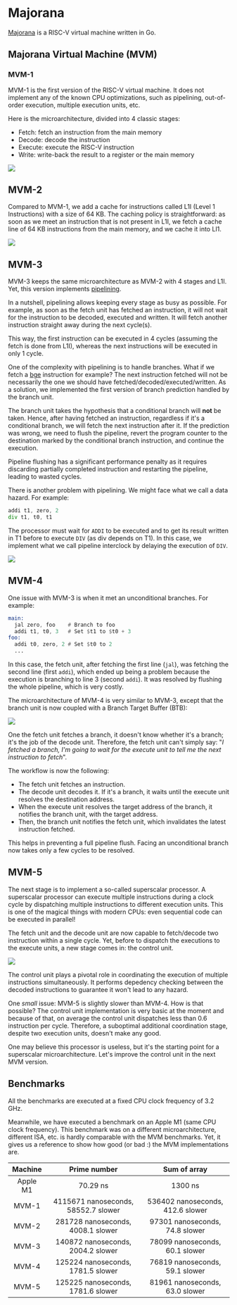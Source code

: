 # Majorana

[Majorana](https://en.wikipedia.org/wiki/Ettore_Majorana) is a RISC-V virtual machine written in Go.

## Majorana Virtual Machine (MVM)

### MVM-1

MVM-1 is the first version of the RISC-V virtual machine.
It does not implement any of the known CPU optimizations, such as pipelining, out-of-order execution, multiple execution units, etc.

Here is the microarchitecture, divided into 4 classic stages:
* Fetch: fetch an instruction from the main memory
* Decode: decode the instruction
* Execute: execute the RISC-V instruction
* Write: write-back the result to a register or the main memory

![](res/majorana-mvm-1.drawio.png)

## MVM-2

Compared to MVM-1, we add a cache for instructions called L1I (Level 1 Instructions) with a size of 64 KB. The caching policy is straightforward: as soon as we meet an instruction that is not present in L1I, we fetch a cache line of 64 KB instructions from the main memory, and we cache it into LI1.

![](res/majorana-mvm-2.drawio.png)

## MVM-3

MVM-3 keeps the same microarchitecture as MVM-2 with 4 stages and L1I. Yet, this version implements [pipelining](https://en.wikipedia.org/wiki/Instruction_pipelining).

In a nutshell, pipelining allows keeping every stage as busy as possible. For example, as soon as the fetch unit has fetched an instruction, it will not wait for the instruction to be decoded, executed and written. It will fetch another instruction straight away during the next cycle(s).

This way, the first instruction can be executed in 4 cycles (assuming the fetch is done from L1I), whereas the next instructions will be executed in only 1 cycle.

One of the complexity with pipelining is to handle branches. What if we fetch a [bge](https://msyksphinz-self.github.io/riscv-isadoc/html/rvi.html#bge) instruction for example? The next instruction fetched will not be necessarily the one we should have fetched/decoded/executed/written. As a solution, we implemented the first version of branch prediction handled by the branch unit.

The branch unit takes the hypothesis that a conditional branch will **not** be taken. Hence, after having fetched an instruction, regardless if it's a conditional branch, we will fetch the next instruction after it. If the prediction was wrong, we need to flush the pipeline, revert the program counter to the destination marked by the conditional branch instruction, and continue the execution.

Pipeline flushing has a significant performance penalty as it requires discarding partially completed instruction and restarting the pipeline, leading to wasted cycles.

There is another problem with pipelining. We might face what we call a data hazard. For example:

```asm
addi t1, zero, 2
div t1, t0, t1
``` 

The processor must wait for `ADDI` to be executed and to get its result written in T1 before to execute `DIV` (as div depends on T1).
In this case, we implement what we call pipeline interclock by delaying the execution of `DIV`.

![](res/majorana-mvm-3.drawio.png)

## MVM-4

One issue with MVM-3 is when it met an unconditional branches. For example:

```asm
main:
  jal zero, foo    # Branch to foo
  addi t1, t0, 3   # Set $t1 to $t0 + 3
foo:
  addi t0, zero, 2 # Set $t0 to 2
  ...
```

In this case, the fetch unit, after fetching the first line (`jal`), was fetching the second line (first `addi`), which ended up being a problem because the execution is branching to line 3 (second `addi`). It was resolved by flushing the whole pipeline, which is very costly.

The microarchitecture of MVM-4 is very similar to MVM-3, except that the branch unit is now coupled with a Branch Target Buffer (BTB):

![](res/majorana-mvm-4.drawio.png)

One the fetch unit fetches a branch, it doesn't know whether it's a branch; it's the job of the decode unit. Therefore, the fetch unit can't simply say: "_I fetched a branch, I'm going to wait for the execute unit to tell me the next instruction to fetch_".

The workflow is now the following:
- The fetch unit fetches an instruction.
- The decode unit decodes it. If it's a branch, it waits until the execute unit resolves the destination address.
- When the execute unit resolves the target address of the branch, it notifies the branch unit, with the target address.
- Then, the branch unit notifies the fetch unit, which invalidates the latest instruction fetched.

This helps in preventing a full pipeline flush. Facing an unconditional branch now takes only a few cycles to be resolved.

## MVM-5

The next stage is to implement a so-called superscalar processor. A superscalar processor can execute multiple instructions during a clock cycle by dispatching multiple instructions to different execution units. This is one of the magical things with modern CPUs: even sequential code can be executed in parallel!

The fetch unit and the decode unit are now capable to fetch/decode two instruction within a single cycle. Yet, before to dispatch the executions to the execute units, a new stage comes in: the control unit.

![](res/majorana-mvm-5.drawio.png)

The control unit plays a pivotal role in coordinating the execution of multiple instructions simultaneously. It performs depedency checking between the decoded instructions to guarantee it won't lead to any hazard.

One _small_ issue: MVM-5 is slightly slower than MVM-4. How is that possible? The control unit implementation is very basic at the moment and because of that, on average the control unit dispatches less than 0.6 instruction per cycle. Therefore, a suboptimal additional coordination stage, despite two execution units, doesn't make any good.

One may believe this processor is useless, but it's the starting point for a superscalar microarchitecture. Let's improve the control unit in the next MVM version.

## Benchmarks

All the benchmarks are executed at a fixed CPU clock frequency of 3.2 GHz.

Meanwhile, we have executed a benchmark on an Apple M1 (same CPU clock frequency). This benchmark was on a different microarchitecture, different ISA, etc. is hardly comparable with the MVM benchmarks. Yet, it gives us a reference to show how good (or bad :) the MVM implementations are.


| Machine  |            Prime number             | Sum of array |
|:--------:|:-----------------------------------:|:------------:|
| Apple M1 |              70.29 ns               |   1300 ns    |
|  MVM-1   | 4115671 nanoseconds, 58552.7 slower | 536402 nanoseconds, 412.6 slower |
|  MVM-2   |  281728 nanoseconds, 4008.1 slower  | 97301 nanoseconds, 74.8 slower |
|  MVM-3   |  140872 nanoseconds, 2004.2 slower  | 78099 nanoseconds, 60.1 slower |
|  MVM-4   |  125224 nanoseconds, 1781.5 slower  | 76819 nanoseconds, 59.1 slower |
|  MVM-5   | 125225 nanoseconds, 1781.6 slower   | 81961 nanoseconds, 63.0 slower |
